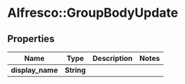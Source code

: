 # Alfresco::GroupBodyUpdate

## Properties
Name | Type | Description | Notes
------------ | ------------- | ------------- | -------------
**display_name** | **String** |  | 


